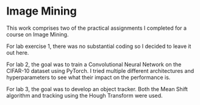 # Image Mining

This work comprises two of the practical assignments I completed for a course on Image Mining.

For lab exercise 1, there was no substantial coding so I decided to leave it out here.

For lab 2, the goal was to train a Convolutional Neural Network on the CIFAR-10 dataset using PyTorch. I tried multiple different architectures and hyperparameters to see what their impact on the performance is.

For lab 3, the goal was to develop an object tracker. Both the Mean Shift algorithm and tracking using the Hough Transform were used.
